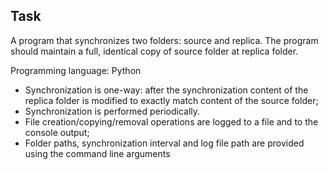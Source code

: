## Task

A program that synchronizes two folders: source and replica. The
program should maintain a full, identical copy of source folder at replica folder.

Programming language: Python

- Synchronization is one-way: after the synchronization content of the
  replica folder is modified to exactly match content of the source
  folder;
- Synchronization is performed periodically.
- File creation/copying/removal operations are logged to a file and to the
  console output;
- Folder paths, synchronization interval and log file path are provided
  using the command line arguments
